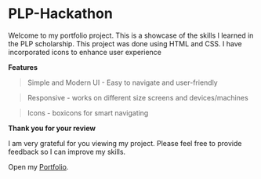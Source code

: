 # PLP-Hackathon
Welcome to my portfolio project. This is a showcase of the skills I learned in the PLP scholarship. This project was done using HTML and CSS. I have incorporated icons to enhance user experience 

 **Features**
>Simple and Modern UI -  Easy to navigate and user-friendly

>Responsive - works on different size screens and devices/machines

>Icons - boxicons for smart navigating

**Thank you for your review**

I am very grateful for you viewing my project. Please feel free to provide feedback so I can improve my skills.

Open my [Portfolio](file:///C:/Users/kamoh/OneDrive/Documents/html%20assignment/cmd/HTML-assignment/portfolio.html).



